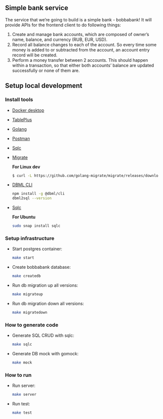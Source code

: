## Simple bank service

The service that we’re going to build is a simple bank - bobbabank! It will provide APIs for the frontend client to do following things:

1. Create and manage bank accounts, which are composed of owner’s name, balance, and currency (RUB, EUR, USD).
2. Record all balance changes to each of the account. So every time some money is added to or subtracted from the account, an account entry record will be created.
3. Perform a money transfer between 2 accounts. This should happen within a transaction, so that either both accounts’ balance are updated successfully or none of them are.

## Setup local development

### Install tools

- [Docker desktop](https://www.docker.com/products/docker-desktop)
- [TablePlus](https://tableplus.com/)
- [Golang](https://golang.org/)
- [Postman](https://www.postman.com/)
- [Sqlc](https://docs.sqlc.dev/en/latest/overview/install.html)
- [Migrate](https://github.com/golang-migrate/migrate/tree/master/cmd/migrate)

    **For Linux dev**
    ```bash
    $ curl -L https://github.com/golang-migrate/migrate/releases/download/$version/migrate.$os-$arch.tar.gz | tar xvz
    ```

- [DBML CLI](https://www.dbml.org/cli/#installation)

    ```bash
    npm install -g @dbml/cli
    dbml2sql --version
    ```

- [Sqlc](https://github.com/kyleconroy/sqlc#installation)

    **For Ubuntu**
  
    ```bash
    sudo snap install sqlc
    ```

### Setup infrastructure

- Start postgres container:

    ```bash
    make start
    ```

- Create bobbabank database:

    ```bash
    make createdb
    ```

- Run db migration up all versions:

    ```bash
    make migrateup
    ```

- Run db migration down all versions:

    ```bash
    make migratedown
    ```

### How to generate code

- Generate SQL CRUD with sqlc:

    ```bash
    make sqlc
    ```

- Generate DB mock with gomock:

    ```bash
    make mock
    ```

### How to run

- Run server:

    ```bash
    make server
    ```

- Run test:

    ```bash
    make test
    ```
